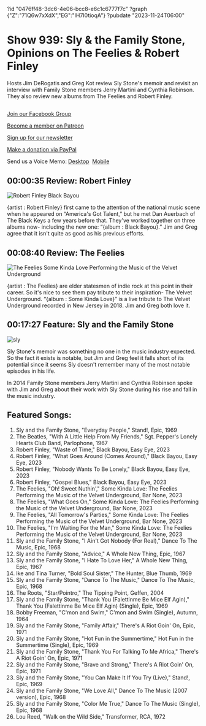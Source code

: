 ?id "0476ff48-3dc6-4e06-bcc8-e6c1c6777f7c"
?graph {"Z":"71Q6w7xXdX","EG":"lH7I0tioqA"}
?pubdate "2023-11-24T06:00"
# Show 939: Sly & the Family Stone, Opinions on The Feelies & Robert Finley


Hosts Jim DeRogatis and Greg Kot review Sly Stone's memoir and revisit an interview with Family Stone members Jerry Martini and Cynthia Robinson. They also review new albums from The Feelies and Robert Finley.



## 

[Join our Facebook Group](https://bit.ly/3sivr9T)

[Become a member on Patreon](https://bit.ly/3slWZvc)

[Sign up for our newsletter](https://bit.ly/3eEvRnG)

[Make a donation via PayPal](https://bit.ly/3dmt9lU)

Send us a Voice Memo: [Desktop](bit.ly/2RyD5Ah)  [Mobile](sayhi.chat/soundops)



## 00:00:35 Review: Robert Finley

![Robert Finley Black Bayou](https://static.soundopinions.org/assets/939/Z10.jpg)

{artist : Robert Finley} first came to the attention of the national music scene when he appeared on “America's Got Talent,” but he met Dan Auerbach of The Black Keys a few years before that. They've worked together on three albums now- including the new one: “{album : Black Bayou}.” Jim and Greg agree that it isn't quite as good as his previous efforts.



## 00:08:40 Review: The Feelies

![The Feelies Some Kinda Love Performing the Music of the Velvet Underground](https://static.soundopinions.org/assets/939/EG8.jpg)

{artist : The Feelies} are elder statesmen of indie rock at this point in their career. So it's nice to see them pay tribute to their inspiration- The Velvet Underground. “{album : Some Kinda Love}” is a live tribute to The Velvet Underground recorded in New Jersey in 2018. Jim and Greg both love it.



## 00:17:27 Feature: Sly and the Family Stone

![sly](https://static.soundopinions.org/images/2023/71i8-hztvhl-ac-uf1000-1000-ql80.jpg)

Sly Stone's memoir was something no one in the music industry expected. So the fact it exists is notable, but Jim and Greg feel it falls short of its potential since it seems Sly doesn't remember many of the most notable episodes in his life.

In 2014 Family Stone members Jerry Martini and Cynthia Robinson spoke with Jim and Greg about their work with Sly Stone during his rise and fall in the music industry.



## Featured Songs:

1. Sly and the Family Stone, "Everyday People," Stand!, Epic, 1969
2. The Beatles, "With A Little Help From My Friends," Sgt. Pepper's Lonely Hearts Club Band, Parlophone, 1967
3. Robert Finley, "Waste of Time," Black Bayou, Easy Eye, 2023
4. Robert Finley, "What Goes Around (Comes Around)," Black Bayou, Easy Eye, 2023
5. Robert Finley, "Nobody Wants To Be Lonely," Black Bayou, Easy Eye, 2023
6. Robert Finley, "Gospel Blues," Black Bayou, Easy Eye, 2023
7. The Feelies, "Oh! Sweet Nuthin'," Some Kinda Love: The Feelies Performing the Music of the Velvet Underground, Bar None, 2023
8. The Feelies, "What Goes On," Some Kinda Love: The Feelies Performing the Music of the Velvet Underground, Bar None, 2023
9. The Feelies, "All Tomorrow's Parties," Some Kinda Love: The Feelies Performing the Music of the Velvet Underground, Bar None, 2023
10. The Feelies, "I'm Waiting For the Man," Some Kinda Love: The Feelies Performing the Music of the Velvet Underground, Bar None, 2023
11. Sly and the Family Stone, "I Ain't Got Nobody (For Real)," Dance To The Music, Epic, 1968
12. Sly and the Family Stone, "Advice," A Whole New Thing, Epic, 1967
13. Sly and the Family Stone, "I Hate To Love Her," A Whole New Thing, Epic, 1967
14. Ike and Tina Turner, "Bold Soul Sister," The Hunter, Blue Thumb, 1969
15. Sly and the Family Stone, "Dance To The Music," Dance To The Music, Epic, 1968
16. The Roots, "Star/Pointro," The Tipping Point, Geffen, 2004
17. Sly and the Family Stone, "Thank You (Falettinme Be Mice Elf Agin)," Thank You (Falettinme Be Mice Elf Agin) (Single), Epic, 1969
18. Bobby Freeman, "C'mon and Swim," C'mon and Swim (Single), Autumn, 1964
19. Sly and the Family Stone, "Family Affair," There's A Riot Goin' On, Epic, 1971
20. Sly and the Family Stone, "Hot Fun in the Summertime," Hot Fun in the Summertime (Single), Epic, 1969
21. Sly and the Family Stone, "Thank You For Talking To Me Africa," There's A Riot Goin' On, Epic, 1971
22. Sly and the Family Stone, "Brave and Strong," There's A Riot Goin' On, Epic, 1971
23. Sly and the Family Stone, "You Can Make It If You Try (Live)," Stand!, Epic, 1969
24. Sly and the Family Stone, "We Love All," Dance To The Music (2007 version), Epic, 1968
25. Sly and the Family Stone, "Color Me True," Dance To The Music (Single), Epic, 1968
26. Lou Reed, "Walk on the Wild Side," Transformer, RCA, 1972